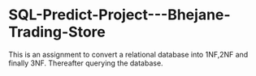 # SQL-Predict-Project---Bhejane-Trading-Store
This is an assignment to convert a relational database into 1NF,2NF and finally 3NF. Thereafter querying the database.

